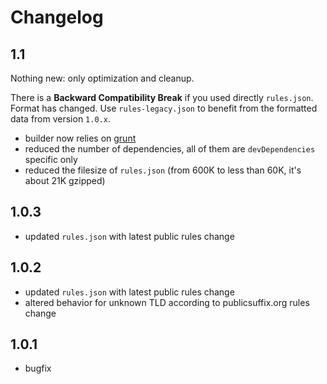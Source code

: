 # Changelog

## 1.1

Nothing new: only optimization and cleanup.

There is a **Backward Compatibility Break** if you used directly `rules.json`. Format has changed.
Use `rules-legacy.json` to benefit from the formatted data from version `1.0.x`.

* builder now relies on [grunt](http://gruntjs.com/)
* reduced the number of dependencies, all of them are `devDependencies` specific only
* reduced the filesize of `rules.json` (from 600K to less than 60K, it's about 21K gzipped)

## 1.0.3

* updated `rules.json` with latest public rules change

## 1.0.2

* updated `rules.json` with latest public rules change
* altered behavior for unknown TLD according to publicsuffix.org rules change

## 1.0.1

* bugfix

